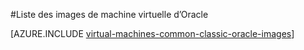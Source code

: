 <properties
  pageTitle="Liste des images de machine virtuelle d’Oracle | Microsoft Azure"
  description="Obtenir la liste des images d’Oracle dans la galerie d’Azure et apprenez à créer une machine virtuelle d’Oracle."
  services="virtual-machines-windows"
  documentationCenter=""
  authors="rickstercdn"
  manager="timlt"
  editor=""
  tags="azure-service-management, azure-resource-manager"/>

<tags
  ms.service="virtual-machines-windows"
  ms.devlang="na"
  ms.topic="article"
  ms.tgt_pltfrm="vm-windows"
  ms.workload="infrastructure-services"
  ms.date="09/06/2016"
  ms.author="rclaus" />

#<a name="list-of-oracle-virtual-machine-images"></a>Liste des images de machine virtuelle d’Oracle

[AZURE.INCLUDE [virtual-machines-common-classic-oracle-images](../../includes/virtual-machines-common-classic-oracle-images.md)]
